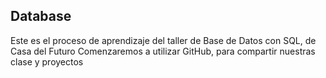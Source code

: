 ## Database
Este es el proceso de aprendizaje del taller de Base de Datos con SQL, de Casa del Futuro
Comenzaremos a utilizar GitHub, para compartir nuestras clase y proyectos
